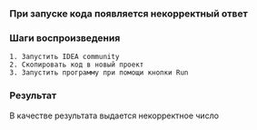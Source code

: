 	
### При запуске кода появляется некорректный ответ
### Шаги воспроизведения
	1. Запустить IDEA community 	
	2. Cкопировать код в новый проект	
	3. Запустить программу при помощи кнопки Run 	

### Результат  
В качестве результата выдается некорректное число  